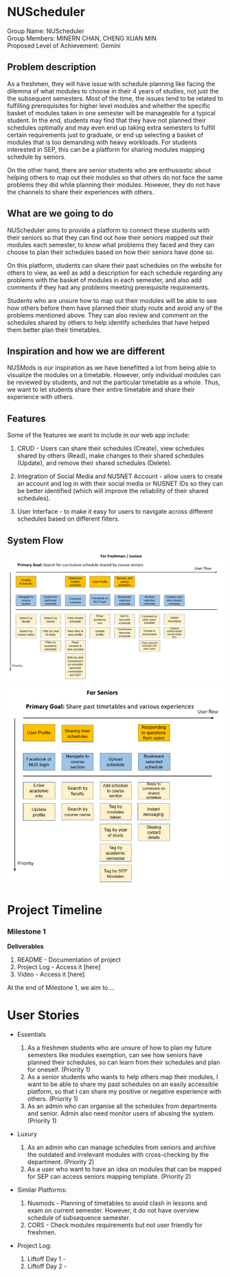# **NUScheduler**

Group Name: NUScheduler  
Group Members: MINERN CHAN, CHENG XUAN MIN  
Proposed Level of Achievement: Gemini

## Problem description

As a freshmen, they will have issue with schedule planning like facing the dilemma of what modules to choose in their 4 years of studies, not just the the subsequent semesters. Most of the time, the issues tend to be related to fulfilling prerequisites for higher level modules and whether the specific basket of modules taken in one semester will be manageable for a typical student. In the end, students may find that they have not planned their schedules optimally and may even end up taking extra semesters to fulfill certain requirements just to graduate, or end up selecting a basket of modules that is too demanding with heavy workloads. For students interested in SEP, this can be a platform for sharing modules mapping schedule by seniors.  

On the other hand, there are senior students who are enthusiastic about helping others to map out their modules so that others do not face the same problems they did while planning their modules. However, they do not have the channels to share their experiences with others.

## What are we going to do
NUScheduler aims to provide a platform to connect these students with their seniors so that they can find out how their seniors mapped out their modules each semester, to know what problems they faced and they can choose to plan their schedules based on how their seniors have done so. 

On this platform, students can share their past schedules on the website for others to view, as well as add a description for each schedule regarding any problems with the basket of modules in each semester, and also add comments if they had any problems meeting prerequisite requirements. 

Students who are unsure how to map out their modules will be able to see how others before them have planned their study route and avoid any of the problems mentioned above. They can also review and comment on the schedules shared by others to help identify schedules that have helped them better plan their timetables.

## Inspiration and how we are different
NUSMods is our inspiration as we have benefitted a lot from being able to visualize the modules on a timetable. However, only individual modules can be reviewed by students, and not the particular timetable as a whole. Thus, we want to let students share their entire timetable and share their experience with others.

## Features
Some of the features we want to include in our web app include:

1.  CRUD - Users can share their schedules (Create), view schedules shared by others (Read), make changes to their shared schedules (Update), and remove their shared schedules (Delete). 

2.  Integration of Social Media and NUSNET Account - allow users to create an account and log in with their social media or NUSNET IDs so they can be better identified (which will improve the reliability of their shared schedules).

3.  User Interface - to make it easy for users to navigate across different schedules based on different filters.


## System Flow

![Image of System Flow for Users looking for schedules](systemjunior.PNG)

![Image of System Flow for Users sharing schedules](systemsenior.PNG)

# Project Timeline

### **Milestone 1**
**Deliverables**
1. README - Documentation of project
2. Project Log - Access it [here]
3. Video - Access it [here]

At the end of Milestone 1, we aim to....

<Who is in responsible for what aspects of the website>

# User Stories
- Essentials  
    1. As a freshmen students who are unsure of how to plan my future semesters like modules exemption, can see how seniors have planned their schedules, so can learn from their schedules and plan for oneself. (Priority 1) 
    2. As a senior students who wants to help others map their modules, I want to be able to share my past schedules on an easily accessible platform, so that I can share my positive or negative experience with others. (Priority 1)
    3. As an admin who can organise all the schedules from departments and senior. Admin also need monitor users of abusing the system. (Priority 1)


- Luxury
	1. As an admin who can manage schedules from seniors and archive the outdated and irrelevant modules with cross-checking by the department. (Priority 2)
    2. As a user who want to have an idea on  modules that can be mapped for SEP can access seniors mapping template. (Priority 2) 

- Similar Platforms:
	1. Nusmods - Planning of timetables to avoid clash in lessons and exam on current semester. However, it do not have overview schedule of subsequence semester.
	2. CORS - Check modules requirements but not user friendly for freshmen.

- Project Log:
	1. Liftoff Day 1 - 
	2. Liftoff Day 2 -